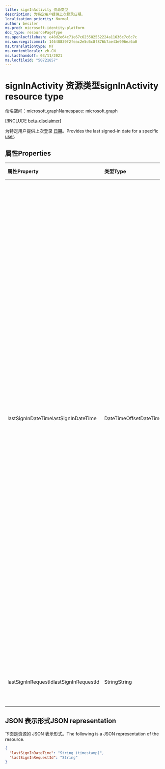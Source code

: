 ```yaml
---
title: signInActivity 资源类型
description: 为特定用户提供上次登录日期。
localization_priority: Normal
author: besiler
ms.prod: microsoft-identity-platform
doc_type: resourcePageType
ms.openlocfilehash: e48d2e64c71e67c623582552224a11636c7c6c7c
ms.sourcegitcommit: 14648839f2feac2e5d6c8f876b7ae43e996ea6a0
ms.translationtype: MT
ms.contentlocale: zh-CN
ms.lasthandoff: 03/11/2021
ms.locfileid: "50721857"
---
```

# <a name="signinactivity-resource-type"></a><span data-ttu-id="f911b-103">signInActivity 资源类型</span><span class="sxs-lookup"><span data-stu-id="f911b-103">signInActivity resource type</span></span>

<span data-ttu-id="f911b-104">命名空间：microsoft.graph</span><span class="sxs-lookup"><span data-stu-id="f911b-104">Namespace: microsoft.graph</span></span>

[!INCLUDE [beta-disclaimer](../../includes/beta-disclaimer.md)]

<span data-ttu-id="f911b-105">为特定用户提供上次登录 [日期](user.md)。</span><span class="sxs-lookup"><span data-stu-id="f911b-105">Provides the last signed-in date for a specific [user](user.md).</span></span>

## <a name="properties"></a><span data-ttu-id="f911b-106">属性</span><span class="sxs-lookup"><span data-stu-id="f911b-106">Properties</span></span>

| <span data-ttu-id="f911b-107">属性</span><span class="sxs-lookup"><span data-stu-id="f911b-107">Property</span></span>     | <span data-ttu-id="f911b-108">类型</span><span class="sxs-lookup"><span data-stu-id="f911b-108">Type</span></span>        | <span data-ttu-id="f911b-109">说明</span><span class="sxs-lookup"><span data-stu-id="f911b-109">Description</span></span> |
|:-------------|:------------|:------------|
|<span data-ttu-id="f911b-110">lastSignInDateTime</span><span class="sxs-lookup"><span data-stu-id="f911b-110">lastSignInDateTime</span></span>|<span data-ttu-id="f911b-111">DateTimeOffset</span><span class="sxs-lookup"><span data-stu-id="f911b-111">DateTimeOffset</span></span>|<span data-ttu-id="f911b-112">特定用户的上次交互式登录日期。</span><span class="sxs-lookup"><span data-stu-id="f911b-112">The last interactive sign-in date for a specific user.</span></span> <span data-ttu-id="f911b-113">可以使用此字段计算用户最后一次使用交互式身份验证方法登录到目录的时间。</span><span class="sxs-lookup"><span data-stu-id="f911b-113">You can use this field to calculate the last time a user signed in to the directory with an interactive authentication method.</span></span> <span data-ttu-id="f911b-114">此字段可用于生成报告，例如非活动用户。</span><span class="sxs-lookup"><span data-stu-id="f911b-114">This field can be used to build reports, such as inactive users.</span></span> <span data-ttu-id="f911b-115">时间戳表示使用 ISO 8601 格式的日期和时间信息，并且始终处于 UTC 时间。</span><span class="sxs-lookup"><span data-stu-id="f911b-115">The timestamp represents date and time information using ISO 8601 format and is always in UTC time.</span></span> <span data-ttu-id="f911b-116">例如，2014 年 1 月 1 日午夜 UTC 为： `'2014-01-01T00:00:00Z'` 。</span><span class="sxs-lookup"><span data-stu-id="f911b-116">For example, midnight UTC on Jan 1, 2014 is: `'2014-01-01T00:00:00Z'`.</span></span> <span data-ttu-id="f911b-117">有关使用此属性的值有关详细信息，请参阅在 Azure AD 中管理 [非活动用户帐户](/azure/active-directory/reports-monitoring/howto-manage-inactive-user-accounts)。</span><span class="sxs-lookup"><span data-stu-id="f911b-117">For more information about using the value of this property, see [Manage inactive user accounts in Azure AD](/azure/active-directory/reports-monitoring/howto-manage-inactive-user-accounts).</span></span>|
|<span data-ttu-id="f911b-118">lastSignInRequestId</span><span class="sxs-lookup"><span data-stu-id="f911b-118">lastSignInRequestId</span></span>|<span data-ttu-id="f911b-119">String</span><span class="sxs-lookup"><span data-stu-id="f911b-119">String</span></span>|<span data-ttu-id="f911b-120">此用户执行的最后一次登录的请求 ID。</span><span class="sxs-lookup"><span data-stu-id="f911b-120">Request ID of the last sign-in performed by this user.</span></span>|

## <a name="json-representation"></a><span data-ttu-id="f911b-121">JSON 表示形式</span><span class="sxs-lookup"><span data-stu-id="f911b-121">JSON representation</span></span>

<span data-ttu-id="f911b-122">下面是资源的 JSON 表示形式。</span><span class="sxs-lookup"><span data-stu-id="f911b-122">The following is a JSON representation of the resource.</span></span>

<!-- {
  "blockType": "resource",
  "optionalProperties": [

  ],
  "@odata.type": "microsoft.graph.signInActivity",
  "baseType": null
}-->

```json
{
  "lastSignInDateTime": "String (timestamp)",
  "lastSignInRequestId": "String"
}
```

<!-- uuid: 16cd6b66-4b1a-43a1-adaf-3a886856ed98
2019-02-04 14:57:30 UTC -->
<!-- {
  "type": "#page.annotation",
  "description": "signInActivity resource",
  "keywords": "",
  "section": "documentation",
  "tocPath": ""
}-->
